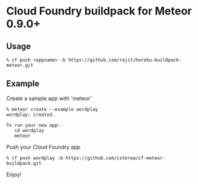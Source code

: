 # Cloud Foundry buildpack for Meteor 0.9.0+

## Usage

```
% cf push <appname> -b https://github.com/rajit/heroku-buildpack-meteor.git
```

## Example

Create a sample app with 'meteor'

```
% meteor create --example wordplay
wordplay: created.

To run your new app:
   cd wordplay
   meteor
```

Push your Cloud Foundry app

```
% cf push wordplay -b https://github.com/csterwa/cf-meteor-buildpack.git
```

Enjoy!
